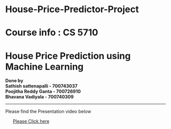 # House-Price-Predictor-Project
# Course info : CS 5710
# House Price Prediction using Machine Learning
<b>Done by</b> <br />
<b>Sathish sattenapalli - 700743037</b> <br />
<b>Poojitha Reddy Ganta - 700726910</b> <br />
<b>Bhavana Vadiyala - 700740309</b> <br />
<hr />
<Stong>Please find the Presentation video below</Stong> <br>
<ul><a href="">Please Click here</a> </ul>
